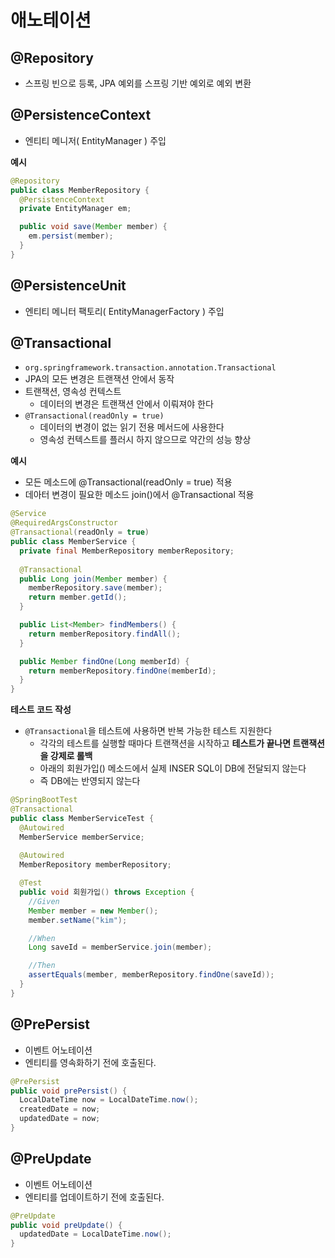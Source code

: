 # 애노테이션

## @Repository

* 스프링 빈으로 등록, JPA 예외를 스프링 기반 예외로 예외 변환



## @PersistenceContext

* 엔티티 메니저( EntityManager ) 주입

**예시**

```java
@Repository
public class MemberRepository {
  @PersistenceContext
  private EntityManager em;

  public void save(Member member) {
    em.persist(member);
  }
}
```



## @PersistenceUnit

* 엔티티 메니터 팩토리( EntityManagerFactory ) 주입



## @Transactional

* `org.springframework.transaction.annotation.Transactional`
* JPA의 모든 변경은 트랜잭션 안에서 동작
* 트랜잭션, 영속성 컨텍스트
  * 데이터의 변경은 트랜잭션 안에서 이뤄져야 한다
* `@Transactional(readOnly = true)`
  * 데이터의 변경이 없는 읽기 전용 메서드에 사용한다
  * 영속성 컨텍스트를 플러시 하지 않으므로 약간의 성능 향상



**예시**

* 모든 메소드에 @Transactional(readOnly = true) 적용
* 데아터 변경이 필요한 메소드 join()에서 @Transactional 적용

```java
@Service
@RequiredArgsConstructor
@Transactional(readOnly = true)
public class MemberService {
  private final MemberRepository memberRepository;
  
  @Transactional
  public Long join(Member member) {
    memberRepository.save(member);
    return member.getId();
  }

  public List<Member> findMembers() {
    return memberRepository.findAll();
  }

  public Member findOne(Long memberId) {
    return memberRepository.findOne(memberId);
  }
}
```



**테스트 코드 작성**

* `@Transactional`을 테스트에 사용하면 반복 가능한 테스트 지원한다
  * 각각의 테스트를 실행할 때마다 트랜잭션을 시작하고 **테스트가 끝나면 트랜잭션을 강제로 롤백**
  * 아래의 회원가입() 메소드에서 실제 INSER SQL이 DB에 전달되지 않는다
  * 즉 DB에는 반영되지 않는다

```java
@SpringBootTest
@Transactional
public class MemberServiceTest {
  @Autowired
  MemberService memberService;
  
  @Autowired
  MemberRepository memberRepository;

  @Test
  public void 회원가입() throws Exception {
    //Given
    Member member = new Member();
    member.setName("kim");

    //When
    Long saveId = memberService.join(member);

    //Then
    assertEquals(member, memberRepository.findOne(saveId));
  }
}
```



## @PrePersist

* 이벤트 어노테이션
* 엔티티를 영속화하기 전에 호출된다.

```java
@PrePersist
public void prePersist() {
  LocalDateTime now = LocalDateTime.now();
  createdDate = now;
  updatedDate = now;
}
```



## @PreUpdate

* 이벤트 어노테이션
* 엔티티를 업데이트하기 전에 호출된다. 

```java
@PreUpdate
public void preUpdate() {
  updatedDate = LocalDateTime.now();
}
```

